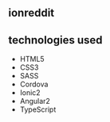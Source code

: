 ##  ionreddit

##  technologies used

* HTML5
* CSS3
* SASS
* Cordova
* Ionic2
* Angular2
* TypeScript
